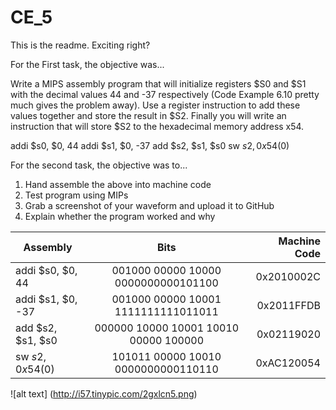 CE_5
====
 This is the readme. Exciting right?
 
 For the First task, the objective was...
 
Write a MIPS assembly program that will initialize registers $S0 and $S1 with the decimal values 44 and -37 respectively (Code Example 6.10 pretty much gives the problem away). Use a register instruction to add these values together and store the result in $S2. Finally you will write an instruction that will store $S2 to the hexadecimal memory address x54.



addi $s0, $0, 44
addi $s1, $0, -37
add $s2, $s1, $s0
sw $s2, 0x54($0)

 For the second task, the objective was to...
 1) Hand assemble the above into machine code
 2) Test program using MIPs
 3) Grab a screenshot of your waveform and upload it to GitHub
 4) Explain whether the program worked and why
 

| Assembly        | Bits           | Machine Code  |
| ------------- |:-------------:| -----:|
| addi $s0, $0, 44  | 001000 00000 10000 0000000000101100   | 0x2010002C |
| addi $s1, $0, -37 | 001000 00000 10001 1111111111011011   | 0x2011FFDB |
| add $s2, $s1, $s0| 000000 10000 10001 10010 00000 100000 | 0x02119020 |
| sw $s2, 0x54($0)  | 101011 00000 10010 0000000000110110   | 0xAC120054 |


![alt text] (http://i57.tinypic.com/2gxlcn5.png)

